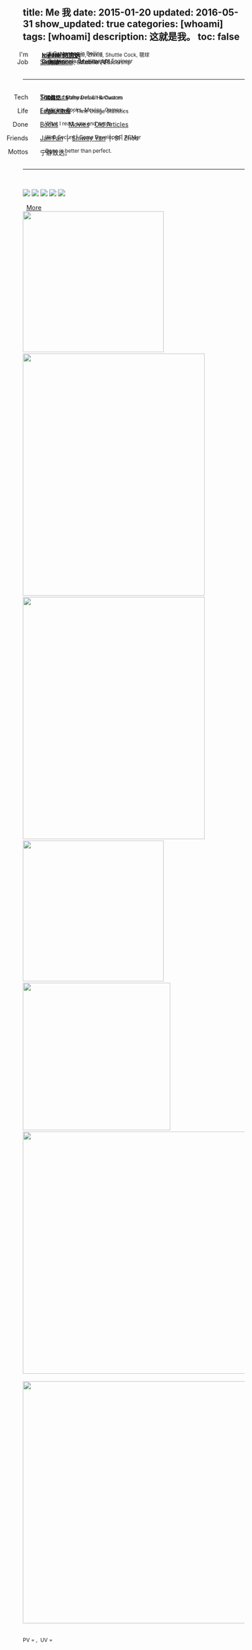 title: Me 我
date: 2015-01-20
updated: 2016-05-31
show_updated: true
categories: [whoami]
tags: [whoami]
description: 这就是我。
toc: false
----------

<span class="key_pos">I'm</span>  <span class="val_pos"> <i class="fa fa-user-secret">&nbsp;</i> &nbsp;__<a href="#qr_code" target="_top" onclick="document.getElementById('qr_code').className='pic_styl'; setTimeout(function(){ $('#qr_code').fadeOut(100).fadeIn(150).fadeOut(100).fadeIn(150); }, 200);">Ice He 何志远</a>__ </span>
<span class="val_pos"> &nbsp; &nbsp; &nbsp;<sup><i class="fa fa-paper-plane">&nbsp;</i> A Cantonese in Beijing</sup> </span>
<span class="val_pos"> <i class="fa fa-envelope-square">&nbsp;</i> &nbsp;<x@icehe.me> </span>
<span class="val_pos"> &nbsp; &nbsp; &nbsp;<sup><i class="fa fa-heart">&nbsp;</i> Apple, Animate, Zhixin, Shuttle Cock, 毽球</sup> </span>

<br/> <span class="key_pos">Job</span>  <span class="val_pos"> <i class="fa fa-weibo">&nbsp;</i> [Sina Weibo](http://weibo.com/2181657940/) - Mobile API </span>
<span class="val_pos"> &nbsp; &nbsp; &nbsp;<sup><i class="fa fa-puzzle-piece">&nbsp;</i> Server-side Development Engineer </sup> </span>
<span class="val_pos"> <i class="fa fa-file-text-o">&nbsp;</i> &nbsp;[Resume](/resume) </span>
<span class="val_pos"> &nbsp; &nbsp; &nbsp;<sup><i class="fa fa-gear">&nbsp;</i> 简历: Skills, Education, Leadership</sup> </span>
<span class="val_pos"> <i class="fa fa-github">&nbsp;</i> &nbsp;[Github](http://github.com/IceHe) </span> <br/><br/>

---
<!--<br/> <span class="key_pos">Mine</span> <span class="val_pos"> <i class="fa fa-list">&nbsp;</i> [Index](/index) </span>-->
<!--<span class="val_pos"> &nbsp; &nbsp; &nbsp;<sup>博客目录</sup> </span>-->
<br/> <span class="key_pos">Tech</span> <span class="val_pos"> <i class="fa fa-gears">&nbsp;</i> [Tools](/tools/) &nbsp; &nbsp; &nbsp;  </span>
<span class="val_pos"> &nbsp; &nbsp; &nbsp;<sup>工具控：Softwares & Hardwares</sup> </span>
<span class="val_pos"> <i class="fa fa-keyboard-o">&nbsp;</i> [Shortcuts](/mac_shortcuts/) </span>
<span class="val_pos"> &nbsp; &nbsp; &nbsp;<sup>键盘党：Many Default & Custom</sup> </span>

<br/> <span class="key_pos">Life</span> <span class="val_pos"> <i class="fa fa-calendar">&nbsp;</i> [Logs](/lifelogs) &nbsp;</span>
<span class="val_pos"> &nbsp; &nbsp; &nbsp;<sup>个人大数据：Time Usage Statistics</sup> </span>
<span class="val_pos"> <i class="fa fa-heart-o">&nbsp;</i> [Favourites](/favourites) </span>
<span class="val_pos"> &nbsp; &nbsp; &nbsp;<sup>Articles, Books, Movies, Games …</sup> </span>

<br/> <span class="key_pos">Done</span> <span class="val_pos icon-douban">&nbsp; [Books](https://book.douban.com/people/IceHeGZ/collect?sort=rating&start=0&mode=grid&tags_sort=count)&nbsp; &nbsp; <i class="fa fa-film">&nbsp;</i> [Movies](https://movie.douban.com/people/IceHeGZ/collect?sort=rating&start=0&mode=grid&tags_sort=count) &nbsp; <span class="icon-qzone"> [Old Articles](http://290841032.qzone.qq.com/)</span></span>
<span class="val_pos"> &nbsp; &nbsp; &nbsp;<sup>What I read, saw and wrote.</sup> </span>

<br/> <span class="key_pos">Friends</span> <span class="val_pos"> <i class="fa fa-users">&nbsp;</i> [Jan Fan](http://janfan.github.io/) &nbsp;|&nbsp; [Shiwey Yan](http://shiweyyan.github.io/) &nbsp;|&nbsp; SF Zhou </span>
<span class="val_pos"> &nbsp; &nbsp; &nbsp;<sup>Web Secure | Game Developer | ACMer</sup> </span>

<br/> <span class="key_pos">Mottos</span> <span class="val_pos"> <i class="fa fa-comment">&nbsp;</i> 宁静致远。 </span>
<span class="val_pos"> &nbsp; &nbsp; &nbsp;<sup>Done is better than perfect.</sup> </span> <br/> <br/>

---
<br/> <div class="center"> <img src="http://7vzp68.com1.z0.glb.clouddn.com/about/avatar_00.jpg" class="pic_styl" style="margin-left: 0px" /> <img src="http://7vzp68.com1.z0.glb.clouddn.com/about/avatar_01a.jpg" class="pic_styl" /> <img id="qr_code" src="http://7vzp68.com1.z0.glb.clouddn.com/about_original/qrcode_00.jpg" class="hidden pic_styl" /> <img src="http://7vzp68.com1.z0.glb.clouddn.com/about/avatar_04.jpg" class="pic_styl" /> <img src="http://7vzp68.com1.z0.glb.clouddn.com/about/avatar_03a.jpg" class="pic_styl" />
</div>
<div id="more" class="center"> <i class="fa fa-toggle-down">&nbsp;</i> <a href="#Social_Network" onclick="">More</a> </div> <div id="life_img" class="center hidden"> <img src="http://7vzp68.com1.z0.glb.clouddn.com/about/memorable_00.jpg" style="height: 320px;" /> &nbsp; <img src="http://7vzp68.com1.z0.glb.clouddn.com/about/dorm_00.jpg" style="height: 550px; width: 413;" /> &nbsp; <img src="http://7vzp68.com1.z0.glb.clouddn.com/about/jianqiu_00.jpg" style="height: 550px; width: 413;" /> &nbsp; <img src="http://7vzp68.com1.z0.glb.clouddn.com/about/handicraft_00.jpg" style="height: 320px;" /> &nbsp; <img src="http://7vzp68.com1.z0.glb.clouddn.com/about/jianqiu_01.gif" style="height: 335px;" /> &nbsp; <img src="http://7vzp68.com1.z0.glb.clouddn.com/about/duokan_read_history.png" style="height: 550px; width: auto;" /> &nbsp; <img src="http://7vzp68.com1.z0.glb.clouddn.com/about/sina_work_place.png" style="height: 550px; width:auto;" /> </div> <br/>

<sup>PV = <span id="busuanzi_value_site_pv"></span> ,&nbsp; UV = <span id="busuanzi_value_site_uv"></span></sup>

<style type="text/css"> .key_pos{position: absolute; right: 75%; text-align: left;} .val_pos{position: absolute; left: 27%;} .red{color: gray;} article img.pic_styl{height: 140px; width: auto; margin-right: 10px;} </style>
<script src="//libs.baidu.com/jquery/2.0.3/jquery.min.js"></script> <script type="text/javascript">$('#more').click(function(){ $('#life_img').removeClass('hidden'); $(this).addClass('hidden');}); </script>
